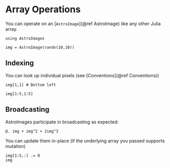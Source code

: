 # Array Operations

You can operate on an [`AstroImage`](@ref AstroImage) like any other Julia array.


```@example array
using AstroImages

img = AstroImage(randn(10,10))
```

## Indexing
You can look up individual pixels (see [Conventions](@ref Conventions))
```@example array
img[1,1] # Bottom left
```

```@example array
img[1:5,1:5]
```

## Broadcasting
AstroImages participate in broadcasting as expected:
```@example array
@. img + img^2 + 2img^3
```

You can update them in-place (if the underlying array you passed supports mutation)
```@example array
img[1:5,:] .= 0
img
```
